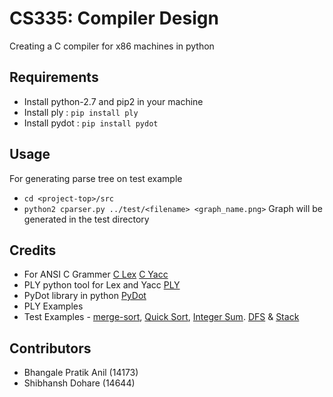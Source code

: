 # CS335: Compiler Design
Creating a C compiler for x86 machines in python

Requirements
------------
* Install python-2.7 and pip2 in your machine
* Install ply : ```pip install ply```
* Install pydot : ```pip install pydot```

Usage
-----
For generating parse tree on test example
* ```cd <project-top>/src```
* ```python2 cparser.py ../test/<filename> <graph_name.png>```
Graph will be generated in the test directory

Credits
-------

* For ANSI C Grammer [C Lex](https://www.lysator.liu.se/c/ANSI-C-grammar-l.html) [C Yacc](https://www.lysator.liu.se/c/ANSI-C-grammar-y.html)
* PLY python tool for Lex and Yacc [PLY](https://github.com/dabeaz/ply)
* PyDot library in python [PyDot](https://github.com/erocarrera/pydot)
* PLY Examples
* Test Examples - [merge-sort](http://quiz.geeksforgeeks.org/merge-sort/), [Quick Sort](https://www.tutorialspoint.com/data_structures_algorithms/quick_sort_program_in_c.htm), [Integer Sum](https://www.programiz.com/c-programming/examples/sum-natural-numbers). [DFS](http://www.c-program-example.com/2011/10/c-program-to-implement-depth-first.html) & [Stack](http://www.programmingsimplified.com/c/data-structures/c-stack-implementation-using-array)

Contributors
------------
* Bhangale Pratik Anil (14173)
* Shibhansh Dohare (14644)